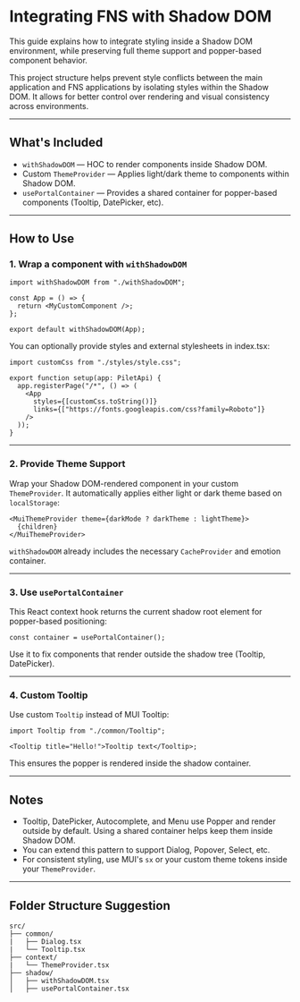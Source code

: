 # Integrating FNS with Shadow DOM

This guide explains how to integrate styling inside a Shadow DOM environment, while preserving full theme support and popper-based component behavior.

This project structure helps prevent style conflicts between the main application and FNS applications by isolating styles within the Shadow DOM. It allows for better control over rendering and visual consistency across environments.

---

## What's Included

- `withShadowDOM` — HOC to render components inside Shadow DOM.
- Custom `ThemeProvider` — Applies light/dark theme to components within Shadow DOM.
- `usePortalContainer` — Provides a shared container for popper-based components (Tooltip, DatePicker, etc).

---

## How to Use

### 1. Wrap a component with `withShadowDOM`

```tsx
import withShadowDOM from "./withShadowDOM";

const App = () => {
  return <MyCustomComponent />;
};

export default withShadowDOM(App);
```

You can optionally provide styles and external stylesheets in index.tsx:

```tsx
import customCss from "./styles/style.css";

export function setup(app: PiletApi) {
  app.registerPage("/*", () => (
    <App
      styles={[customCss.toString()]}
      links={["https://fonts.googleapis.com/css?family=Roboto"]}
    />
  ));
}
```

---

### 2. Provide Theme Support

Wrap your Shadow DOM-rendered component in your custom `ThemeProvider`. It automatically applies either light or dark theme based on `localStorage`:

```tsx
<MuiThemeProvider theme={darkMode ? darkTheme : lightTheme}>
  {children}
</MuiThemeProvider>
```

`withShadowDOM` already includes the necessary `CacheProvider` and emotion container.

---

### 3. Use `usePortalContainer`

This React context hook returns the current shadow root element for popper-based positioning:

```tsx
const container = usePortalContainer();
```

Use it to fix components that render outside the shadow tree (Tooltip, DatePicker).

---

### 4. Custom Tooltip

Use custom `Tooltip` instead of MUI Tooltip:

```tsx
import Tooltip from "./common/Tooltip";

<Tooltip title="Hello!">Tooltip text</Tooltip>;
```

This ensures the popper is rendered inside the shadow container.

---

## Notes

- Tooltip, DatePicker, Autocomplete, and Menu use Popper and render outside by default. Using a shared container helps keep them inside Shadow DOM.
- You can extend this pattern to support Dialog, Popover, Select, etc.
- For consistent styling, use MUI's `sx` or your custom theme tokens inside your `ThemeProvider`.

---

## Folder Structure Suggestion

```
src/
├── common/
|   ├── Dialog.tsx
|   └── Tooltip.tsx
├── context/
|   └── ThemeProvider.tsx
├── shadow/
│   ├── withShadowDOM.tsx
│   ├── usePortalContainer.tsx
```
